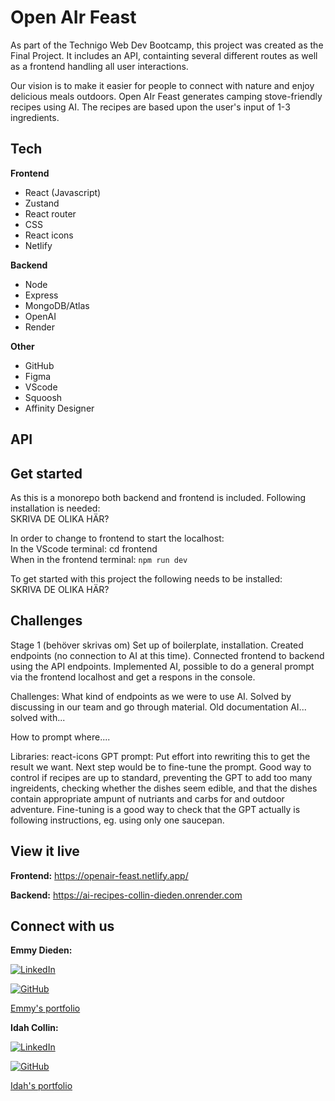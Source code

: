 # Open AIr Feast

As part of the Technigo Web Dev Bootcamp, this project was created as the Final Project. It includes an API, containting several different routes as well as a frontend handling all user interactions.

Our vision is to make it easier for people to connect with nature and enjoy delicious meals outdoors. Open AIr Feast generates camping stove-friendly recipes using AI. The recipes are based upon the user's input of 1-3 ingredients.

## Tech
**Frontend**
* React (Javascript)
* Zustand
* React router
* CSS
* React icons
* Netlify

**Backend**
* Node
* Express
* MongoDB/Atlas
* OpenAI
* Render

**Other**
* GitHub
* Figma
* VScode
* Squoosh
* Affinity Designer

## API

## Get started
As this is a monorepo both backend and frontend is included. Following installation is needed:<br>
SKRIVA DE OLIKA HÄR?<br>

In order to change to frontend to start the localhost:<br>
In the VScode terminal: cd frontend<br>
When in the frontend terminal: `npm run dev` <br>

To get started with this project the following needs to be installed: <br>
SKRIVA DE OLIKA HÄR?

## Challenges

Stage 1 (behöver skrivas om)
Set up of boilerplate, installation. Created endpoints (no connection to AI at this time). Connected frontend to backend using the API endpoints. Implemented AI, possible to do a general prompt via the frontend localhost and get a respons in the console.

Challenges:
What kind of endpoints as we were to use AI. Solved by discussing in our team and go through material.
Old documentation AI... solved with...

How to prompt where....

Libraries: react-icons
GPT prompt: Put effort into rewriting this to get the result we want. Next step would be to fine-tune the prompt. Good way to control if recipes are up to standard, preventing the GPT to add too many ingreidents, checking whether the dishes seem edible, and that the dishes contain appropriate ampunt of nutriants and carbs for and outdoor adventure. Fine-tuning is a good way to check that the GPT actually is following instructions, eg. using only one saucepan.


## View it live

**Frontend:** https://openair-feast.netlify.app/<br>

**Backend:** https://ai-recipes-collin-dieden.onrender.com

## Connect with us

**Emmy Dieden:**<br>

[![LinkedIn](https://img.shields.io/badge/LinkedIn-blue?style=flat-square&logo=linkedin)](https://www.linkedin.com/in/emmy-dieden-774574283)<br>

[![GitHub](https://img.shields.io/badge/GitHub-black?style=flat-square&logo=github)](https://github.com/EmmyDieden)<br>

[Emmy's portfolio](https://emmy-dieden-portfolio.netlify.app/)<br>

**Idah Collin:**<br>

[![LinkedIn](https://img.shields.io/badge/LinkedIn-blue?style=flat-square&logo=linkedin)](https://www.linkedin.com/in/idah-collin)<br>

[![GitHub](https://img.shields.io/badge/GitHub-black?style=flat-square&logo=github)](https://github.com/IdahCollin)<br>

[Idah's portfolio](https://idah-collin-portfolio.netlify.app/)<br>
